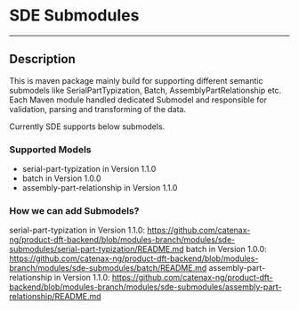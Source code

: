 # SDE Submodules
---
## Description
This is maven package mainly build for supporting different semantic submodels like SerialPartTypization, Batch, AssemblyPartRelationship etc. 
Each Maven module handled dedicated Submodel and responsible for validation, parsing and transforming of the data.

Currently SDE supports below submodels.
 
### Supported Models

- serial-part-typization in Version 1.1.0
- batch in Version 1.0.0
- assembly-part-relationship in Version 1.1.0

### How we can add Submodels?












serial-part-typization in Version 1.1.0: https://github.com/catenax-ng/product-dft-backend/blob/modules-branch/modules/sde-submodules/serial-part-typization/README.md
batch in Version 1.0.0: https://github.com/catenax-ng/product-dft-backend/blob/modules-branch/modules/sde-submodules/batch/README.md
assembly-part-relationship in Version 1.1.0: https://github.com/catenax-ng/product-dft-backend/blob/modules-branch/modules/sde-submodules/assembly-part-relationship/README.md
